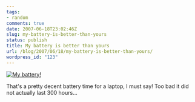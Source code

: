 ```yaml
---
tags:
- random
comments: true
date: 2007-06-18T23:02:46Z
slug: my-battery-is-better-than-yours
status: publish
title: My battery is better than yours
url: /blog/2007/06/18/my-battery-is-better-than-yours/
wordpress_id: "123"
---
```


[![My battery!](http://aras-p.info/blog/wp-content/uploads/2007/06/my-battery.png)](http://aras-p.info/blog/wp-content/uploads/2007/06/my-battery.png)

That's a pretty decent battery time for a laptop, I must say! Too bad it did not actually last 300 hours...
